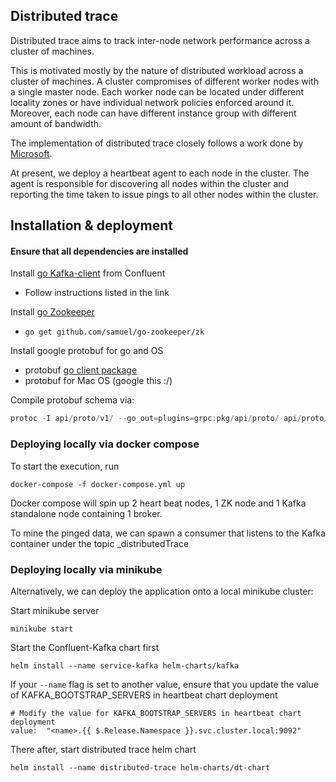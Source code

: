 ## Distributed trace
Distributed trace aims to track inter-node network performance across a cluster of machines.

This is motivated mostly by the nature of distributed workload across a cluster of machines.
A cluster compromises of different worker nodes with a single master node.
Each worker node can be located under different locality zones or have individual network policies enforced around it.
Moreover, each node can have different instance group with different amount of bandwidth.

The implementation of distributed trace closely follows a work done by [Microsoft](https://conferences.sigcomm.org/sigcomm/2015/pdf/papers/p139.pdf).

At present, we deploy a heartbeat agent to each node in the cluster. The agent is responsible for discovering all nodes within the cluster and reporting the time taken to issue pings to all other nodes within the cluster.

## Installation & deployment
#### Ensure that all dependencies are installed 
Install [go Kafka-client](https://github.com/confluentinc/confluent-kafka-go) from Confluent 
- Follow instructions listed in the link

Install [go Zookeeper](https://godoc.org/github.com/samuel/go-zookeeper/zk)
- ```go get github.com/samuel/go-zookeeper/zk```

Install google protobuf for go and OS
- protobuf [go client package](https://github.com/golang/protobuf)
- protobuf for Mac OS (google this :/)

Compile protobuf schema via: 
```go
protoc -I api/proto/v1/ --go_out=plugins=grpc:pkg/api/proto/ api/proto/v1/messages.proto
```

### Deploying locally via docker compose
To start the execution, run 
```shell script
docker-compose -f docker-compose.yml up
```

Docker compose will spin up 2 heart beat nodes, 1 ZK node and 1 Kafka standalone node containing 1 broker.

To mine the pinged data, we can spawn a consumer that listens to the Kafka container under the topic _distributedTrace

### Deploying locally via minikube
Alternatively, we can deploy the application onto a local minikube cluster:

Start minikube server
```shell script
minikube start
```

Start the Confluent-Kafka chart first
```shell script
helm install --name service-kafka helm-charts/kafka
```

If your `--name` flag is set to another value, ensure that you update the value of KAFKA_BOOTSTRAP_SERVERS in heartbeat chart deployment
```shell script
# Modify the value for KAFKA_BOOTSTRAP_SERVERS in heartbeat chart deployment
value:  "<name>.{{ $.Release.Namespace }}.svc.cluster.local:9092"
```

There after, start distributed trace helm chart
``` shell script
helm install --name distributed-trace helm-charts/dt-chart
```